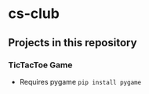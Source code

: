 # cs-club
## Projects in this repository
### TicTacToe Game
- Requires pygame ```pip install pygame```